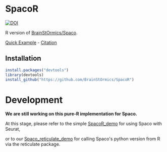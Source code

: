 # SpacoR
[![DOI](https://img.shields.io/badge/DOI-10.1016/j.patter.2023.100915-blue)](https://doi.org/10.1016/j.patter.2023.100915)

R version of [BrainStOrmics/Spaco](https://github.com/BrainStOrmics/Spaco).

[Quick Example](https://github.com/BrainStOrmics/SpacoR/blob/main/vignettes/SpacoR_demo.ipynb) - [Citation](https://www.cell.com/patterns/fulltext/S2666-3899(23)00324-0)


## Installation

``` r
install.packages("devtools")
library(devtools)
install_github("https://github.com/BrainStOrmics/SpacoR")
```

# Development
**We are still working on this pure-R implementation for Spaco.**

At this stage, please refer to the simple [SpacoR_demo](https://github.com/BrainStOrmics/SpacoR/blob/main/vignettes/SpacoR_demo.ipynb) for using Spaco 
with Seurat,

or to our [Spaco_reticulate_demo](https://github.com/BrainStOrmics/SpacoR/blob/main/vignettes/Spaco_reticulate_demo.ipynb) for calling Spaco's python version from R via the reticulate package.

